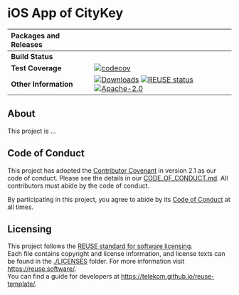 <!--
SPDX-FileCopyrightText: 2023 Deutsche Telekom AG

SPDX-License-Identifier: CC0-1.0    
-->

# iOS App of CityKey
| __Packages and Releases__ | ![]() |
| :--- | :--- |
| __Build Status__ |  |
| __Test Coverage__ | [![codecov]()]() |
| __Other Information__ | [![Downloads]()]() [![REUSE status]()]() [![Apache-2.0](https://img.shields.io/badge/license-Apache%202.0-blue?style=flat-square)](https://opensource.org/license/apache-2-0)|

## About

This project is ...
<!-- TODO -->

## Code of Conduct

This project has adopted the [Contributor Covenant](https://www.contributor-covenant.org/) in version 2.1 as our code of conduct. Please see the details in our [CODE_OF_CONDUCT.md](CODE_OF_CONDUCT.md). All contributors must abide by the code of conduct.

By participating in this project, you agree to abide by its [Code of Conduct](./CODE_OF_CONDUCT.md) at all times.

## Licensing

This project follows the [REUSE standard for software licensing](https://reuse.software/).    
Each file contains copyright and license information, and license texts can be found in the [./LICENSES](./LICENSES) folder. For more information visit https://reuse.software/.    
You can find a guide for developers at https://telekom.github.io/reuse-template/.   
